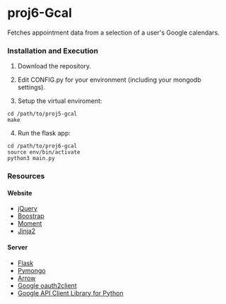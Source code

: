 # proj6-Gcal
Fetches appointment data from a selection of a user's Google calendars.

### Installation and Execution

1) Download the repository.

2) Edit CONFIG.py for your environment (including your mongodb settings).

3) Setup the virtual enviroment:
```shell
cd /path/to/proj5-gcal
make
```

4) Run the flask app:
```shell
cd /path/to/proj6-gcal
source env/bin/activate
python3 main.py
```

### Resources

#### Website

- [jQuery](https://jquery.com/)
- [Boostrap](http://getbootstrap.com/)
- [Moment](http://momentjs.com/)
- [Jinja2](http://jinja.pocoo.org/)

#### Server

- [Flask](http://flask.pocoo.org/)
- [Pymongo](https://api.mongodb.org/python/current/)
- [Arrow](http://crsmithdev.com/arrow/)
- [Google oauth2client](https://github.com/google/oauth2client)
- [Google API Client Library for Python](https://developers.google.com/api-client-library/python/)
